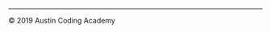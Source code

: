 
<br>
<hr>

&copy; 2019 Austin Coding Academy
<script src="https://cdnjs.cloudflare.com/ajax/libs/fetch/2.0.3/fetch.min.js"></script>
<script>
  fetch('/_book/gitbook/style.css').catch(error => {
    window.location = window.location.href;
  });
</script>